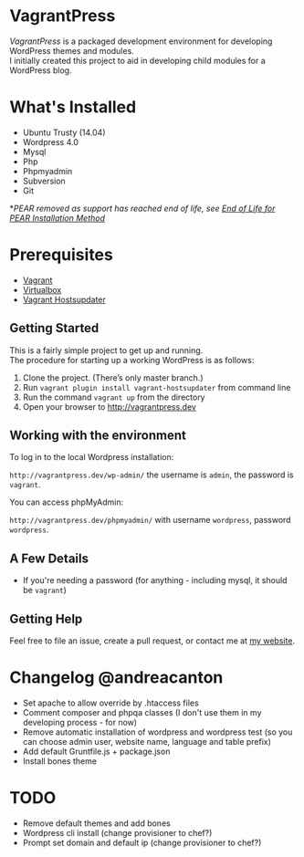 # VagrantPress

*VagrantPress* is a packaged development environment for developing WordPress themes and modules.  
I initially created this project to aid in developing child modules for a WordPress blog.

# What's Installed

+ Ubuntu Trusty (14.04)
+ Wordpress 4.0
+ Mysql
+ Php
+ Phpmyadmin
+ Subversion
+ Git

**PEAR removed as support has reached end of life, see [End of Life for PEAR Installation Method](https://github.com/sebastianbergmann/phpunit/wiki/End-of-Life-for-PEAR-Installation-Method)*

# Prerequisites

+ [Vagrant](http://www.vagrantup.com/downloads.html)
+ [Virtualbox](https://www.virtualbox.org/wiki/Downloads)
+ [Vagrant Hostsupdater](https://github.com/cogitatio/vagrant-hostsupdater)

## Getting Started

This is a fairly simple project to get up and running.  
The procedure for starting up a working WordPress is as follows:

1. Clone the project.  (There’s only master branch.)
2. Run `vagrant plugin install vagrant-hostsupdater` from command line
2. Run the command `vagrant up` from the directory
3. Open your browser to http://vagrantpress.dev

## Working with the environment

To log in to the local Wordpress installation:

`http://vagrantpress.dev/wp-admin/` the username is `admin`, the password is `vagrant`.

You can access phpMyAdmin:

`http://vagrantpress.dev/phpmyadmin/` with username `wordpress`, password `wordpress`.

## A Few Details

* If you're needing a password (for anything - including mysql, it should be `vagrant`)

## Getting Help

Feel free to file an issue, create a pull request, or contact me at [my website][chadthompson].

[chadthompson]: http://chadthompson.me

# Changelog @andreacanton
+ Set apache to allow override by .htaccess files
+ Comment composer and phpqa classes (I don't use them in my developing process - for now)
+ Remove automatic installation of wordpress and wordpress test (so you can choose admin user, website name, language and table prefix)
+ Add default Gruntfile.js + package.json
+ Install bones theme

# TODO
+ Remove default themes and add bones
+ Wordpress cli install (change provisioner to chef?)
+ Prompt set domain and default ip (change provisioner to chef?)


